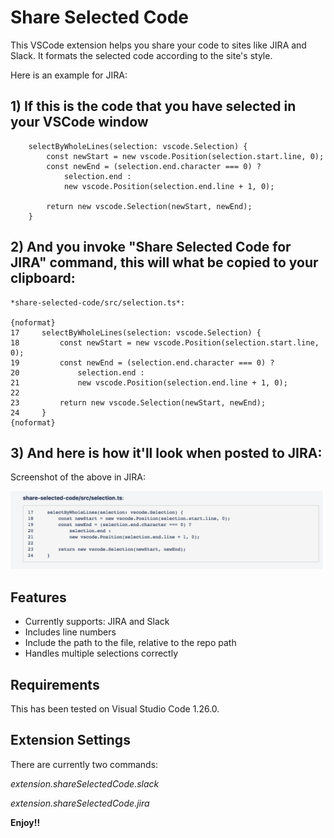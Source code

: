 # Share Selected Code

This VSCode extension helps you share your code to sites like JIRA and Slack.
It formats the selected code according to the site's style.

Here is an example for JIRA:

## 1) If this is the code that you have selected in your VSCode window

```
    selectByWholeLines(selection: vscode.Selection) {
        const newStart = new vscode.Position(selection.start.line, 0);
        const newEnd = (selection.end.character === 0) ?
            selection.end :
            new vscode.Position(selection.end.line + 1, 0);

        return new vscode.Selection(newStart, newEnd);
    }
```

## 2) And you invoke "Share Selected Code for JIRA" command, this will what be copied to your clipboard:

```
*share-selected-code/src/selection.ts*:

{noformat}
17     selectByWholeLines(selection: vscode.Selection) {
18         const newStart = new vscode.Position(selection.start.line, 0);
19         const newEnd = (selection.end.character === 0) ?
20             selection.end :
21             new vscode.Position(selection.end.line + 1, 0);
22
23         return new vscode.Selection(newStart, newEnd);
24     }
{noformat}
```

## 3) And here is how it'll look when posted to JIRA:

Screenshot of the above in JIRA:

![JIRA Screenshot](screenshots/jira-screenshot.png "JIRA Screenshot")

## Features

* Currently supports: JIRA and Slack
* Includes line numbers
* Include the path to the file, relative to the repo path
* Handles multiple selections correctly

## Requirements

This has been tested on Visual Studio Code 1.26.0.

## Extension Settings

There are currently two commands:

*extension.shareSelectedCode.slack*

*extension.shareSelectedCode.jira*

**Enjoy!!**
